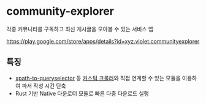 # community-explorer

각종 커뮤니티를 구독하고 최신 게시글을 모아볼 수 있는 서비스 앱

https://play.google.com/store/apps/details?id=xyz.violet.communityexplorer

## 특징

 - [xpath-to-queryselector](https://github.com/rollrat/community-explorer/blob/master/lib/other/xpath_to_selector.dart) 등 [커스텀 크롤러](https://github.com/rollrat/custom-crawler)와 직접 연계할 수 있는 모듈을 이용하여 파서 작성 시간 단축
 - Rust 기반 Native 다운로더 모듈로 빠른 다중 다운로드 실행
